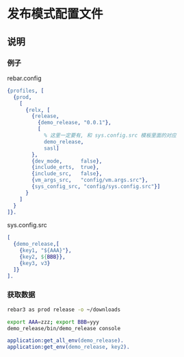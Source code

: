 # 发布模式配置文件

## 说明

### 例子

rebar.config

```erlang
{profiles, [
  {prod,
    [
      {relx, [
        {release,
          {demo_release, "0.0.1"},
          [
            % 这里一定要有, 和 sys.config.src 模板里面的对应
            demo_release,
            sasl]
        },
        {dev_mode,      false},
        {include_erts,  true},
        {include_src,   false},
        {vm_args_src,   "config/vm.args.src"},
        {sys_config_src, "config/sys.config.src"}]
      }
    ]
  }
]}.
```

sys.config.src

```erlang
[
  {demo_release,[
    {key1, "${AAA}"},
    {key2, ${BBB}},
    {key3, v3}
  ]}
].
```

### 获取数据

```sh
rebar3 as prod release -o ~/downloads
```

```sh
export AAA=zzz; export BBB=yyy
demo_release/bin/demo_release console
```

```erlang
application:get_all_env(demo_release).
application:get_env(demo_release, key2).
```
